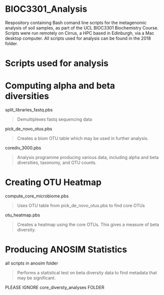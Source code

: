 # BIOC3301_Analysis

Respository containing Bash comand line scripts for the metagenomic analysis of soil samples, as part of the UCL BIOC3301 Biochemistry Course.
Scripts were run remotely on Cirrus, a HPC based in Edinburgh, via a Mac desktop computer.
All scripts used for analysis can be found in the 2018 folder.

# Scripts used for analysis
# Computing alpha and beta diversities

split_libraries_fastq.pbs

> Demultiplexes fastq sequencing data

pick_de_novo_otus.pbs

> Creates a biom OTU table which may be used in further analysis.

corediv_3000.pbs

> Analysis programme producing various data, including alpha and beta diversities, taxonomy, and OTU counts.


# Creating OTU Heatmap

compute_core_microbiome.pbs

> Uses OTU table from pick_de_novo_otus.pbs to find core OTUs

otu_heatmap.pbs

> Creates a heatmap using the core OTUs. This gives a measure of beta diversity.


# Producing ANOSIM Statistics

all scripts in anosim folder

> Performs a statistical test on beta diversity data to find metadata that may be significant.


PLEASE IGNORE core_diversty_analyses FOLDER
